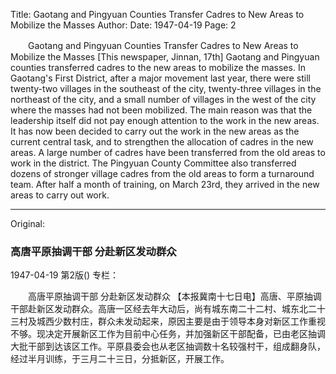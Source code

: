 Title: Gaotang and Pingyuan Counties Transfer Cadres to New Areas to Mobilize the Masses
Author:
Date: 1947-04-19
Page: 2

　　Gaotang and Pingyuan Counties Transfer Cadres
    to New Areas to Mobilize the Masses
    [This newspaper, Jinnan, 17th] Gaotang and Pingyuan counties transferred cadres to the new areas to mobilize the masses. In Gaotang's First District, after a major movement last year, there were still twenty-two villages in the southeast of the city, twenty-three villages in the northeast of the city, and a small number of villages in the west of the city where the masses had not been mobilized. The main reason was that the leadership itself did not pay enough attention to the work in the new areas. It has now been decided to carry out the work in the new areas as the current central task, and to strengthen the allocation of cadres in the new areas. A large number of cadres have been transferred from the old areas to work in the district. The Pingyuan County Committee also transferred dozens of stronger village cadres from the old areas to form a turnaround team. After half a month of training, on March 23rd, they arrived in the new areas to carry out work.



<hr /> 

Original: 


### 高唐平原抽调干部  分赴新区发动群众

1947-04-19
第2版()
专栏：

　　高唐平原抽调干部
    分赴新区发动群众
    【本报冀南十七日电】高唐、平原抽调干部赴新区发动群众。高唐一区经去年大动后，尚有城东南二十二村、城东北二十三村及城西少数村庄，群众未发动起来，原因主要是由于领导本身对新区工作重视不够。现决定开展新区工作为目前中心任务，并加强新区干部配备，已由老区抽调大批干部到达该区工作。平原县委会也从老区抽调数十名较强村干，组成翻身队，经过半月训练，于三月二十三日，分抵新区，开展工作。
